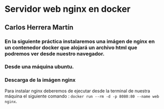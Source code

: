# Servidor web nginx en docker

## Carlos Herrera Martín

### En la siguiente práctica instalaremos una imágen de nginx en un contenedor docker que alojará un archivo html que podremos ver desde nuestro navegador.
### Desde una máquina ubuntu.


### Descarga de la imágen nginx

Para instalar nginx deberemos de ejecutar desde la terminal de nuestra máquina el siguiente comando : ``docker run --rm -d -p 8080:80 --name web nginx``.

